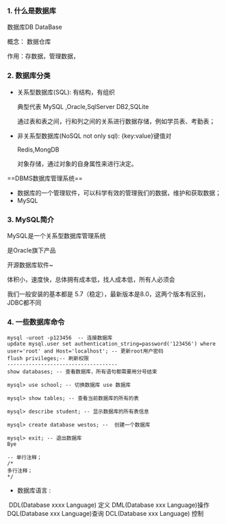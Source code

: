 ### 1. 什么是数据库

数据库DB DataBase 

概念： 数据仓库

作用：存数据，管理数据，



### 2. 数据库分类

- 关系型数据库(SQL): 有结构，有组织

  典型代表  MySQL ,Oracle,SqlServer DB2,SQLite

  通过表和表之间，行和列之间的关系进行数据存储，例如学员表、考勤表；

- 非关系型数据库(NoSQL  not only sql): {key:value}键值对

  Redis,MongDB

  对象存储，通过对象的自身属性来进行决定。

==DBMS数据库管理系统==

- 数据库的一个管理软件，可以科学有效的管理我们的数据，维护和获取数据；
- MySQL

### 3. MySQL简介

MySQL是一个关系型数据库管理系统

是Oracle旗下产品

开源数据库软件~

体积小，速度快，总体拥有成本低，找人成本低，所有人必须会

我们一般安装的基本都是 5.7（稳定），最新版本是8.0，这两个版本有区别，JDBC都不同

### 4. 一些数据库命令

```mysql
mysql -uroot -p123456  -- 连接数据库
update mysql.user set authentication_string=password('123456') where user='root' and Host='localhost'; -- 更新root用户密码
flush privileges;-- 刷新权限
------------------------------------
show databases; -- 查看数据库，所有语句都需要用分号结束

mysql> use school; -- 切换数据库 use 数据库

mysql> show tables; -- 查看当前数据库的所有的表

mysql> describe student; -- 显示数据库的所有表信息

mysql> create database westos; --  创建一个数据库

mysql> exit; -- 退出数据库
Bye

-- 单行注释；
/*
多行注释；
*/
```

- 数据库语言 :

​	DDL(Database xxxx Language) 定义  DML(Database xxx Language)操作 DQL(Database xxx Language)查询 DCL(Database  xxx Language) 控制

